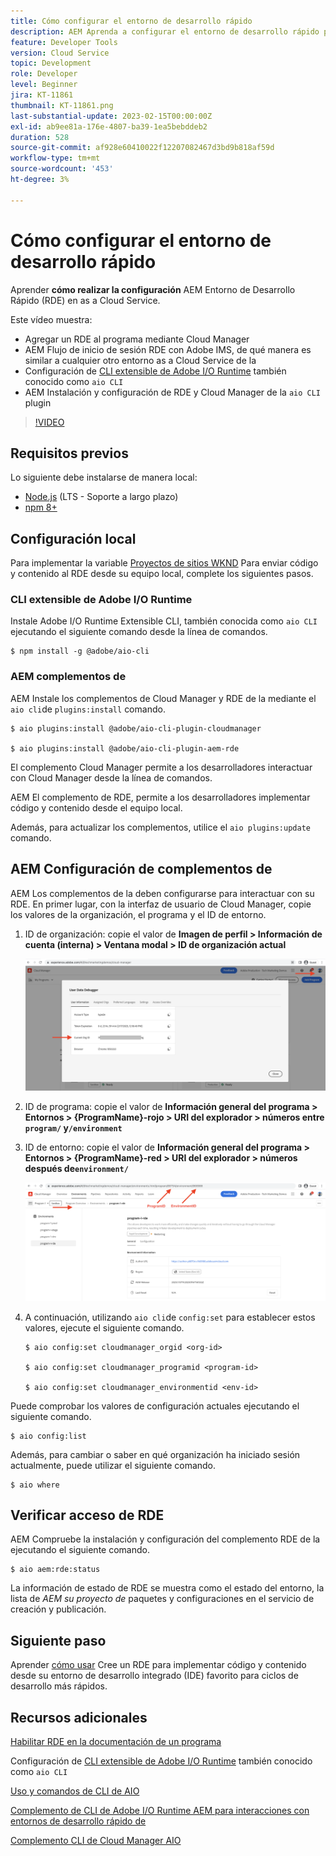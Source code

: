 ```yaml
---
title: Cómo configurar el entorno de desarrollo rápido
description: AEM Aprenda a configurar el entorno de desarrollo rápido para el as a Cloud Service de la.
feature: Developer Tools
version: Cloud Service
topic: Development
role: Developer
level: Beginner
jira: KT-11861
thumbnail: KT-11861.png
last-substantial-update: 2023-02-15T00:00:00Z
exl-id: ab9ee81a-176e-4807-ba39-1ea5bebddeb2
duration: 528
source-git-commit: af928e60410022f12207082467d3bd9b818af59d
workflow-type: tm+mt
source-wordcount: '453'
ht-degree: 3%

---
```


# Cómo configurar el entorno de desarrollo rápido

Aprender **cómo realizar la configuración** AEM Entorno de Desarrollo Rápido (RDE) en as a Cloud Service.

Este vídeo muestra:

- Agregar un RDE al programa mediante Cloud Manager
- AEM Flujo de inicio de sesión RDE con Adobe IMS, de qué manera es similar a cualquier otro entorno as a Cloud Service de la
- Configuración de [CLI extensible de Adobe I/O Runtime](https://developer.adobe.com/runtime/docs/guides/tools/cli_install/) también conocido como `aio CLI`
- AEM Instalación y configuración de RDE y Cloud Manager de la `aio CLI` plugin

>[!VIDEO](https://video.tv.adobe.com/v/3415490?quality=12&learn=on)

## Requisitos previos

Lo siguiente debe instalarse de manera local:

- [Node.js](https://nodejs.org/en/) (LTS - Soporte a largo plazo)
- [npm 8+](https://docs.npmjs.com/)

## Configuración local

Para implementar la variable [Proyectos de sitios WKND](https://github.com/adobe/aem-guides-wknd#aem-wknd-sites-project) Para enviar código y contenido al RDE desde su equipo local, complete los siguientes pasos.

### CLI extensible de Adobe I/O Runtime

Instale Adobe I/O Runtime Extensible CLI, también conocida como `aio CLI` ejecutando el siguiente comando desde la línea de comandos.

```shell
$ npm install -g @adobe/aio-cli
```

### AEM complementos de

AEM Instale los complementos de Cloud Manager y RDE de la mediante el `aio cli`de `plugins:install` comando.

```shell
$ aio plugins:install @adobe/aio-cli-plugin-cloudmanager

$ aio plugins:install @adobe/aio-cli-plugin-aem-rde
```

El complemento Cloud Manager permite a los desarrolladores interactuar con Cloud Manager desde la línea de comandos.

AEM El complemento de RDE, permite a los desarrolladores implementar código y contenido desde el equipo local.

Además, para actualizar los complementos, utilice el `aio plugins:update` comando.

## AEM Configuración de complementos de

AEM Los complementos de la deben configurarse para interactuar con su RDE. En primer lugar, con la interfaz de usuario de Cloud Manager, copie los valores de la organización, el programa y el ID de entorno.

1. ID de organización: copie el valor de **Imagen de perfil > Información de cuenta (interna) > Ventana modal > ID de organización actual**

   ![ID de organización](./assets/Org-ID.png)

1. ID de programa: copie el valor de **Información general del programa > Entornos > {ProgramName}-rojo > URI del explorador > números entre `program/` y`/environment`**

1. ID de entorno: copie el valor de **Información general del programa > Entornos > {ProgramName}-red > URI del explorador > números después de`environment/`**

   ![ID de programa y entorno](./assets/Program-Environment-Id.png)

1. A continuación, utilizando `aio cli`de `config:set` para establecer estos valores, ejecute el siguiente comando.

   ```shell
   $ aio config:set cloudmanager_orgid <org-id>
   
   $ aio config:set cloudmanager_programid <program-id>
   
   $ aio config:set cloudmanager_environmentid <env-id>
   ```

Puede comprobar los valores de configuración actuales ejecutando el siguiente comando.

```shell
$ aio config:list
```

Además, para cambiar o saber en qué organización ha iniciado sesión actualmente, puede utilizar el siguiente comando.

```shell
$ aio where
```

## Verificar acceso de RDE

AEM Compruebe la instalación y configuración del complemento RDE de la ejecutando el siguiente comando.

```shell
$ aio aem:rde:status
```

La información de estado de RDE se muestra como el estado del entorno, la lista de _AEM su proyecto de_ paquetes y configuraciones en el servicio de creación y publicación.

## Siguiente paso

Aprender [cómo usar](./how-to-use.md) Cree un RDE para implementar código y contenido desde su entorno de desarrollo integrado (IDE) favorito para ciclos de desarrollo más rápidos.


## Recursos adicionales

[Habilitar RDE en la documentación de un programa](https://experienceleague.adobe.com/docs/experience-manager-cloud-service/content/implementing/developing/rapid-development-environments.html#enabling-rde-in-a-program)

Configuración de [CLI extensible de Adobe I/O Runtime](https://developer.adobe.com/runtime/docs/guides/tools/cli_install/) también conocido como `aio CLI`

[Uso y comandos de CLI de AIO](https://github.com/adobe/aio-cli#usage)

[Complemento de CLI de Adobe I/O Runtime AEM para interacciones con entornos de desarrollo rápido de](https://github.com/adobe/aio-cli-plugin-aem-rde#aio-cli-plugin-aem-rde)

[Complemento CLI de Cloud Manager AIO](https://github.com/adobe/aio-cli-plugin-cloudmanager)
